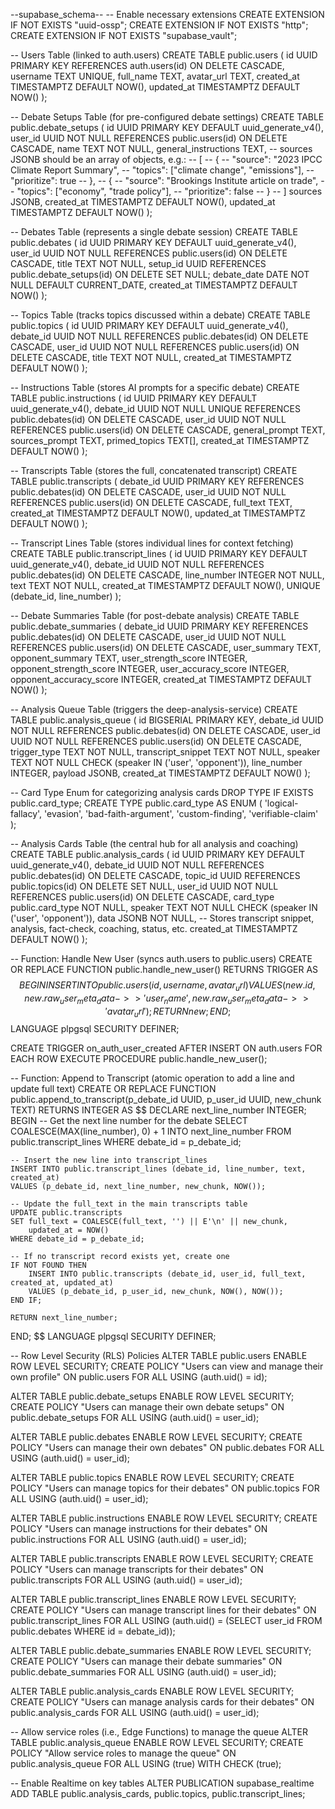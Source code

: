 --supabase_schema--
-- Enable necessary extensions
CREATE EXTENSION IF NOT EXISTS "uuid-ossp";
CREATE EXTENSION IF NOT EXISTS "http";
CREATE EXTENSION IF NOT EXISTS "supabase_vault";

-- Users Table (linked to auth.users)
CREATE TABLE public.users (
    id UUID PRIMARY KEY REFERENCES auth.users(id) ON DELETE CASCADE,
    username TEXT UNIQUE,
    full_name TEXT,
    avatar_url TEXT,
    created_at TIMESTAMPTZ DEFAULT NOW(),
    updated_at TIMESTAMPTZ DEFAULT NOW()
);

-- Debate Setups Table (for pre-configured debate settings)
CREATE TABLE public.debate_setups (
    id UUID PRIMARY KEY DEFAULT uuid_generate_v4(),
    user_id UUID NOT NULL REFERENCES public.users(id) ON DELETE CASCADE,
    name TEXT NOT NULL,
    general_instructions TEXT,
    -- sources JSONB should be an array of objects, e.g.:
    -- [
    --   {
    --     "source": "2023 IPCC Climate Report Summary",
    --     "topics": ["climate change", "emissions"],
    --     "prioritize": true
    --   },
    --   {
    --     "source": "Brookings Institute article on trade",
    --     "topics": ["economy", "trade policy"],
    --     "prioritize": false
    --   }
    -- ]
    sources JSONB,
    created_at TIMESTAMPTZ DEFAULT NOW(),
    updated_at TIMESTAMPTZ DEFAULT NOW()
);


-- Debates Table (represents a single debate session)
CREATE TABLE public.debates (
    id UUID PRIMARY KEY DEFAULT uuid_generate_v4(),
    user_id UUID NOT NULL REFERENCES public.users(id) ON DELETE CASCADE,
    title TEXT NOT NULL,
    setup_id UUID REFERENCES public.debate_setups(id) ON DELETE SET NULL;
    debate_date DATE NOT NULL DEFAULT CURRENT_DATE,
    created_at TIMESTAMPTZ DEFAULT NOW()
);

-- Topics Table (tracks topics discussed within a debate)
CREATE TABLE public.topics (
    id UUID PRIMARY KEY DEFAULT uuid_generate_v4(),
    debate_id UUID NOT NULL REFERENCES public.debates(id) ON DELETE CASCADE,
    user_id UUID NOT NULL REFERENCES public.users(id) ON DELETE CASCADE,
    title TEXT NOT NULL,
    created_at TIMESTAMPTZ DEFAULT NOW()
);

-- Instructions Table (stores AI prompts for a specific debate)
CREATE TABLE public.instructions (
    id UUID PRIMARY KEY DEFAULT uuid_generate_v4(),
    debate_id UUID NOT NULL UNIQUE REFERENCES public.debates(id) ON DELETE CASCADE,
    user_id UUID NOT NULL REFERENCES public.users(id) ON DELETE CASCADE,
    general_prompt TEXT,
    sources_prompt TEXT,
    primed_topics TEXT[],
    created_at TIMESTAMPTZ DEFAULT NOW()
);

-- Transcripts Table (stores the full, concatenated transcript)
CREATE TABLE public.transcripts (
    debate_id UUID PRIMARY KEY REFERENCES public.debates(id) ON DELETE CASCADE,
    user_id UUID NOT NULL REFERENCES public.users(id) ON DELETE CASCADE,
    full_text TEXT,
    created_at TIMESTAMPTZ DEFAULT NOW(),
    updated_at TIMESTAMPTZ DEFAULT NOW()
);

-- Transcript Lines Table (stores individual lines for context fetching)
CREATE TABLE public.transcript_lines (
    id UUID PRIMARY KEY DEFAULT uuid_generate_v4(),
    debate_id UUID NOT NULL REFERENCES public.debates(id) ON DELETE CASCADE,
    line_number INTEGER NOT NULL,
    text TEXT NOT NULL,
    created_at TIMESTAMPTZ DEFAULT NOW(),
    UNIQUE (debate_id, line_number)
);

-- Debate Summaries Table (for post-debate analysis)
CREATE TABLE public.debate_summaries (
    debate_id UUID PRIMARY KEY REFERENCES public.debates(id) ON DELETE CASCADE,
    user_id UUID NOT NULL REFERENCES public.users(id) ON DELETE CASCADE,
    user_summary TEXT,
    opponent_summary TEXT,
    user_strength_score INTEGER,
    opponent_strength_score INTEGER,
    user_accuracy_score INTEGER,
    opponent_accuracy_score INTEGER,
    created_at TIMESTAMPTZ DEFAULT NOW()
);

-- Analysis Queue Table (triggers the deep-analysis-service)
CREATE TABLE public.analysis_queue (
    id BIGSERIAL PRIMARY KEY,
    debate_id UUID NOT NULL REFERENCES public.debates(id) ON DELETE CASCADE,
    user_id UUID NOT NULL REFERENCES public.users(id) ON DELETE CASCADE,
    trigger_type TEXT NOT NULL,
    transcript_snippet TEXT NOT NULL,
    speaker TEXT NOT NULL CHECK (speaker IN ('user', 'opponent')),
    line_number INTEGER,
    payload JSONB,
    created_at TIMESTAMPTZ DEFAULT NOW()
);

-- Card Type Enum for categorizing analysis cards
DROP TYPE IF EXISTS public.card_type;
CREATE TYPE public.card_type AS ENUM (
    'logical-fallacy',
    'evasion',
    'bad-faith-argument',
    'custom-finding',
    'verifiable-claim'
);

-- Analysis Cards Table (the central hub for all analysis and coaching)
CREATE TABLE public.analysis_cards (
    id UUID PRIMARY KEY DEFAULT uuid_generate_v4(),
    debate_id UUID NOT NULL REFERENCES public.debates(id) ON DELETE CASCADE,
    topic_id UUID REFERENCES public.topics(id) ON DELETE SET NULL,
    user_id UUID NOT NULL REFERENCES public.users(id) ON DELETE CASCADE,
    card_type public.card_type NOT NULL,
    speaker TEXT NOT NULL CHECK (speaker IN ('user', 'opponent')),
    data JSONB NOT NULL, -- Stores transcript snippet, analysis, fact-check, coaching, status, etc.
    created_at TIMESTAMPTZ DEFAULT NOW()
);

-- Function: Handle New User (syncs auth.users to public.users)
CREATE OR REPLACE FUNCTION public.handle_new_user()
RETURNS TRIGGER AS $$
BEGIN
    INSERT INTO public.users (id, username, avatar_url)
    VALUES (new.id, new.raw_user_meta_data->>'user_name', new.raw_user_meta_data->>'avatar_url');
    RETURN new;
END;
$$ LANGUAGE plpgsql SECURITY DEFINER;

CREATE TRIGGER on_auth_user_created
AFTER INSERT ON auth.users
FOR EACH ROW EXECUTE PROCEDURE public.handle_new_user();

-- Function: Append to Transcript (atomic operation to add a line and update full text)
CREATE OR REPLACE FUNCTION public.append_to_transcript(p_debate_id UUID, p_user_id UUID, new_chunk TEXT)
RETURNS INTEGER AS $$
DECLARE
    next_line_number INTEGER;
BEGIN
    -- Get the next line number for the debate
    SELECT COALESCE(MAX(line_number), 0) + 1 INTO next_line_number
    FROM public.transcript_lines
    WHERE debate_id = p_debate_id;
    
    -- Insert the new line into transcript_lines
    INSERT INTO public.transcript_lines (debate_id, line_number, text, created_at)
    VALUES (p_debate_id, next_line_number, new_chunk, NOW());
    
    -- Update the full_text in the main transcripts table
    UPDATE public.transcripts
    SET full_text = COALESCE(full_text, '') || E'\n' || new_chunk,
        updated_at = NOW()
    WHERE debate_id = p_debate_id;
    
    -- If no transcript record exists yet, create one
    IF NOT FOUND THEN
        INSERT INTO public.transcripts (debate_id, user_id, full_text, created_at, updated_at)
        VALUES (p_debate_id, p_user_id, new_chunk, NOW(), NOW());
    END IF;
    
    RETURN next_line_number;
END;
$$ LANGUAGE plpgsql SECURITY DEFINER;

-- Row Level Security (RLS) Policies
ALTER TABLE public.users ENABLE ROW LEVEL SECURITY;
CREATE POLICY "Users can view and manage their own profile" ON public.users FOR ALL USING (auth.uid() = id);

ALTER TABLE public.debate_setups ENABLE ROW LEVEL SECURITY;
CREATE POLICY "Users can manage their own debate setups" ON public.debate_setups FOR ALL USING (auth.uid() = user_id);

ALTER TABLE public.debates ENABLE ROW LEVEL SECURITY;
CREATE POLICY "Users can manage their own debates" ON public.debates FOR ALL USING (auth.uid() = user_id);

ALTER TABLE public.topics ENABLE ROW LEVEL SECURITY;
CREATE POLICY "Users can manage topics for their debates" ON public.topics FOR ALL USING (auth.uid() = user_id);

ALTER TABLE public.instructions ENABLE ROW LEVEL SECURITY;
CREATE POLICY "Users can manage instructions for their debates" ON public.instructions FOR ALL USING (auth.uid() = user_id);

ALTER TABLE public.transcripts ENABLE ROW LEVEL SECURITY;
CREATE POLICY "Users can manage transcripts for their debates" ON public.transcripts FOR ALL USING (auth.uid() = user_id);

ALTER TABLE public.transcript_lines ENABLE ROW LEVEL SECURITY;
CREATE POLICY "Users can manage transcript lines for their debates" ON public.transcript_lines FOR ALL USING (auth.uid() = (SELECT user_id FROM public.debates WHERE id = debate_id));

ALTER TABLE public.debate_summaries ENABLE ROW LEVEL SECURITY;
CREATE POLICY "Users can manage their debate summaries" ON public.debate_summaries FOR ALL USING (auth.uid() = user_id);

ALTER TABLE public.analysis_cards ENABLE ROW LEVEL SECURITY;
CREATE POLICY "Users can manage analysis cards for their debates" ON public.analysis_cards FOR ALL USING (auth.uid() = user_id);

-- Allow service roles (i.e., Edge Functions) to manage the queue
ALTER TABLE public.analysis_queue ENABLE ROW LEVEL SECURITY;
CREATE POLICY "Allow service roles to manage the queue" ON public.analysis_queue FOR ALL USING (true) WITH CHECK (true);

-- Enable Realtime on key tables
ALTER PUBLICATION supabase_realtime ADD TABLE public.analysis_cards, public.topics, public.transcript_lines;
